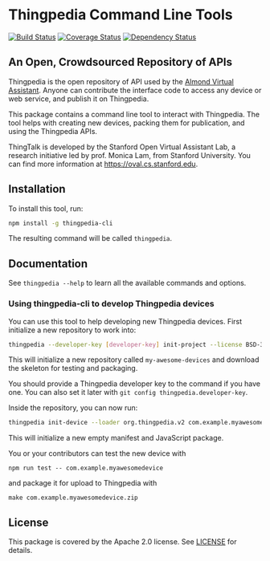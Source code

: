 # Thingpedia Command Line Tools

[![Build Status](https://travis-ci.com/stanford-oval/thingpedia-cli.svg?branch=master)](https://travis-ci.com/stanford-oval/thingpedia-cli) [![Coverage Status](https://coveralls.io/repos/github/stanford-oval/thingpedia-cli/badge.svg?branch=master)](https://coveralls.io/github/stanford-oval/thingpedia-cli?branch=master) [![Dependency Status](https://david-dm.org/stanford-oval/thingpedia-cli/status.svg)](https://david-dm.org/stanford-oval/thingpedia-cli)

## An Open, Crowdsourced Repository of APIs

Thingpedia is the open repository of API used by the [Almond Virtual Assistant](https://almond.stanford.edu).
Anyone can contribute the interface code to access any device or web service, and publish it on Thingpedia.

This package contains a command line tool to interact with Thingpedia.
The tool helps with creating new devices, packing them for publication,
and using the Thingpedia APIs.

ThingTalk is developed by the Stanford Open Virtual Assistant Lab, a research
initiative led by prof. Monica Lam, from Stanford University. 
You can find more information at <https://oval.cs.stanford.edu>.

## Installation

To install this tool, run:
```bash
npm install -g thingpedia-cli
```

The resulting command will be called `thingpedia`.

## Documentation

See `thingpedia --help` to learn all the available commands and options.

### Using thingpedia-cli to develop Thingpedia devices

You can use this tool to help developing new Thingpedia devices.
First initialize a new repository to work into:

```bash
thingpedia --developer-key [developer-key] init-project --license BSD-3-Clause my-awesome-devices
```

This will initialize a new repository called `my-awesome-devices`
and download the skeleton for testing and packaging.

You should provide a Thingpedia developer key to the command if you have one.
You can also set it later with `git config thingpedia.developer-key`.

Inside the repository, you can now run:

```bash
thingpedia init-device --loader org.thingpedia.v2 com.example.myawesomedevice
```

This will initialize a new empty manifest and JavaScript package.

You or your contributors can test the new device with
```
npm run test -- com.example.myawesomedevice
```
and package it for upload to Thingpedia with
```
make com.example.myawesomedevice.zip
```

## License

This package is covered by the Apache 2.0 license. See [LICENSE](LICENSE) for details.
